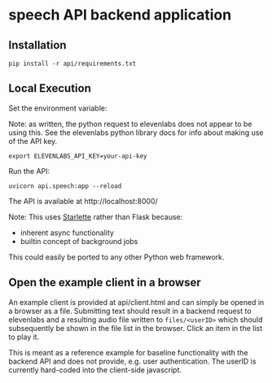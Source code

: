 # speech API backend application

## Installation

```
pip install -r api/requirements.txt
```

## Local Execution

Set the environment variable:

Note: as written, the python request to elevenlabs does not appear to be using this. See
the elevenlabs python library docs for info about making use of the API key.

```
export ELEVENLABS_API_KEY=your-api-key
```


Run the API:

```
uvicorn api.speech:app --reload
```

The API is available at http://localhost:8000/

Note: This uses [Starlette](https://www.starlette.io/) rather than Flask because:

 - inherent async functionality
 - builtin concept of background jobs

This could easily be ported to any other Python web framework.


## Open the example client in a browser

An example client is provided at api/client.html and can simply be opened in a browser as
a file. Submitting text should result in a backend request to elevenlabs and a resulting
audio file written to `files/<userID>` which should subsequently be shown in the file
list in the browser. Click an item in the list to play it.

This is meant as a reference example for baseline functionality with the backend API
and does not provide, e.g. user authentication. The userID is currently hard-coded into
the client-side javascript.

